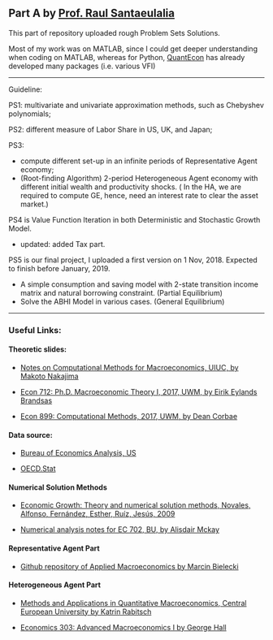 ## Part A by [Prof. Raul Santaeulalia](http://r-santaeulalia.net/Quantitative-Macro-F18-UnitI.html)

This part of repository uploaded rough Problem Sets Solutions.

Most of my work was on MATLAB, since I could get deeper understanding when coding on MATLAB, whereas for Python,
[QuantEcon](https://lectures.quantecon.org/py/index.html) has already developed many packages (i.e. various VFI)

---

Guideline:

PS1: multivariate and univariate approximation methods, such as Chebyshev polynomials;  

PS2: different measure of Labor Share in US, UK, and Japan;

PS3:
- compute different set-up in an infinite periods of Representative Agent economy;
- (Root-finding Algorithm) 2-period Heterogeneous Agent economy with different initial wealth and productivity shocks. ( In the HA, we are required to compute GE, hence, need an interest rate to clear the asset market.)

PS4 is Value Function Iteration in both Deterministic and Stochastic Growth Model.
- updated: added Tax part.

PS5 is our final project, I uploaded a first version on 1 Nov, 2018. Expected to finish before January, 2019.
- A simple consumption and saving model with 2-state transition income matrix and natural borrowing constraint. (Partial Equilibrium)
- Solve the ABHI Model in various cases. (General Equilibrium)

---
### Useful Links:

#### Theoretic slides:
- [Notes on Computational Methods for Macroeconomics, UIUC, by Makoto Nakajima](https://sites.google.com/site/makotonakajima/notes)

- [Econ 712: Ph.D. Macroeconomic Theory I, 2017, UWM, by Eirik Eylands Brandsas](https://sites.google.com/site/eirikbrandsaas/teaching/econ712_2017)

- [Econ 899: Computational Methods, 2017, UWM, by Dean Corbae](https://sites.google.com/a/wisc.edu/deancorbae/teaching)

#### Data source:
- [Bureau of Economics Analysis, US](https://apps.bea.gov/iTable/iTable.cfm?reqid=19&step=2#reqid=19&step=2&isuri=1&1921=survey)

- [OECD.Stat](https://stats.oecd.org/#)

#### Numerical Solution Methods
- [Economic Growth: Theory and numerical solution methods, Novales, Alfonso, Fernández, Esther, Ruíz, Jesús, 2009](https://www.ucm.es/fundamentos-analisis-economico2/growth-textbook)

- [Numerical analysis notes for EC 702, BU, by Alisdair Mckay](http://people.bu.edu/amckay/EC702/index.html)

#### Representative Agent Part

- [Github repository of Applied Macroeconomics by Marcin Bielecki ](http://coin.wne.uw.edu.pl/mbielecki/index.php?show=LecturesApplied_Macroeconomics)


#### Heterogeneous Agent Part

- [Methods and Applications in Quantitative Macroeconomics, Central European University by Katrin Rabitsch](https://sites.google.com/site/katrinrabitsch/teaching/quantmacro2012)

- [Economics 303: Advanced Macroeconomics I by George Hall](http://people.brandeis.edu/~ghall/econ303/)
